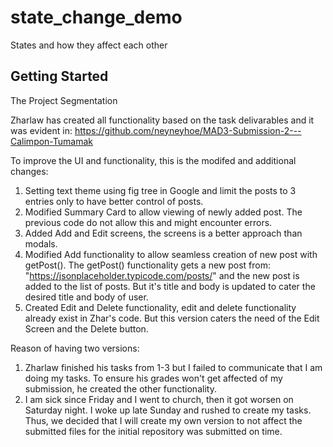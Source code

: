 # state_change_demo

States and how they affect each other

## Getting Started

The Project Segmentation

Zharlaw has created all functionality based on the task delivarables and it was evident in:
https://github.com/neyneyhoe/MAD3-Submission-2---Calimpon-Tumamak 

To improve the UI and functionality, this is the modifed and additional changes:
1. Setting text theme using fig tree in Google and limit the posts to 3 entries only to have better control of posts.
2. Modified Summary Card to allow viewing of newly added post. The previous code do not allow this and might encounter errors.
3. Added Add and Edit screens, the screens is a better approach than modals.
4. Modified Add functionality to allow seamless creation of new post with getPost(). The getPost() functionality gets a new post from:
"https://jsonplaceholder.typicode.com/posts/" and the new post is added to the list of posts. But it's title and body is updated to cater
the desired title and body of user.
5. Created Edit and Delete functionality, edit and delete functionality already exist in Zhar's code. But this version caters the need of
the Edit Screen and the Delete button.


Reason of having two versions:
1. Zharlaw finished his tasks from 1-3 but I failed to communicate that I am doing my tasks. To ensure his grades won't get affected of my
submission, he created the other functionality.
2. I am sick since Friday and I went to church, then it got worsen on Saturday night. I woke up late Sunday and rushed to create my tasks.
Thus, we decided that I will create my own version to not affect the submitted files for the initial repository was submitted on time.
